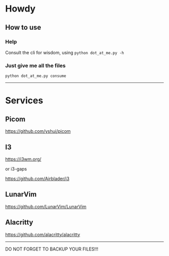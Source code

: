 # Howdy

## How to use

### Help
Consult the cli for wisdom, using ```python dot_at_me.py -h```

### Just give me all the files
```python dot_at_me.py consume```

---

# Services

## Picom
https://github.com/yshui/picom

## I3
https://i3wm.org/

or i3-gaps

https://github.com/Airblader/i3

## LunarVim
https://github.com/LunarVim/LunarVim

## Alacritty
https://github.com/alacritty/alacritty

---

DO NOT FORGET TO BACKUP YOUR FILES!!!
